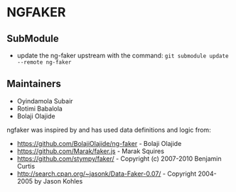 # NGFAKER

## SubModule
- update the ng-faker upstream with the command: `git submodule update --remote ng-faker`

## Maintainers

* Oyindamola Subair
* Rotimi Babalola
* Bolaji Olajide

ngfaker was inspired by and has used data definitions and logic from:

 * https://github.com/BolajiOlajide/ng-faker - Bolaji Olajide
 * https://github.com/Marak/faker.js - Marak Squires
 * https://github.com/stympy/faker/ - Copyright (c) 2007-2010 Benjamin Curtis
 * http://search.cpan.org/~jasonk/Data-Faker-0.07/ - Copyright 2004-2005 by Jason Kohles
